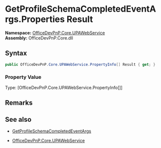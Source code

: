 # GetProfileSchemaCompletedEventArgs.Properties Result
  

**Namespace:** [OfficeDevPnP.Core.UPAWebService](OfficeDevPnP.Core.UPAWebService.md)  
**Assembly:** OfficeDevPnP.Core.dll  
## Syntax
```C#
public OfficeDevPnP.Core.UPAWebService.PropertyInfo[] Result { get; }
```

### Property Value
Type: [OfficeDevPnP.Core.UPAWebService.PropertyInfo[]] 

## Remarks 

## See also
- [GetProfileSchemaCompletedEventArgs](GetProfileSchemaCompletedEventArgs.md) 

- [OfficeDevPnP.Core.UPAWebService](OfficeDevPnP.Core.UPAWebService.md)
